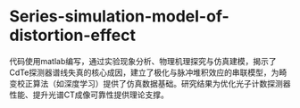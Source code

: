 # Series-simulation-model-of-distortion-effect
代码使用matlab编写，通过实验现象分析、物理机理探究与仿真建模，揭示了CdTe探测器谱线失真的核心成因，建立了极化与脉冲堆积效应的串联模型，为畸变校正算法（如深度学习）提供了仿真数据基础。研究结果为优化光子计数探测器性能、提升光谱CT成像可靠性提供理论支撑。
